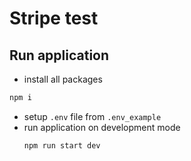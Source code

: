# Stripe test

## Run application

- install all packages

```bash
npm i
```
- setup `.env` file from `.env_example`
- run application on development mode
    ```bash
    npm run start dev
    ```

